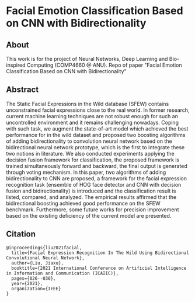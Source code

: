 # Facial Emotion Classification Based on CNN with Bidirectionality

## About
This work is for the project of Neural Networks, Deep Learning and Bio-inspired Computing (COMP4660 @ ANU). Repo of paper "Facial Emotion Classification Based on CNN with Bidirectionality"

## Abstract
The Static Facial Expressions in the Wild database (SFEW) contains unconstrained facial expressions close to the real world. In former research, current machine learning techniques are not robust enough for such an uncontrolled environment and it remains challenging nowadays. Coping with such task, we augment the state-of-art model which achieved the best performance for in the wild dataset and proposed two boosting algorithms of adding bidirectionality to convolution neural network based on the bidirectional neural network prototype, which is the first to integrate these two notions in literature. We also conducted experiments applying the decision fusion framework for classification, the proposed framework is trained simultaneously forward and backward, the final output is generated through voting mechanism. In this paper, two algorithms of adding bidirectionality to CNN are proposed, a framework for the facial expression recognition task (ensemble of HOG face detector and CNN with decision fusion and bidirectionality) is introduced and the classification result is listed, compared, and analyzed. The empirical results affirmed that the bidirectional boosting achieved good performance on the SFEW benchmark. Furthermore, some future works for precision improvement based on the existing deficiency of the current model are presented.

## Citation
```
@inproceedings{liu2021facial,
  title={Facial Expression Recognition In The Wild Using Bidirectional Convolutional Neural Network},
  author={Liu, Jiaxu},
  booktitle={2021 International Conference on Artificial Intelligence in Information and Communication (ICAIIC)},
  pages={026--030},
  year={2021},
  organization={IEEE}
}
```
